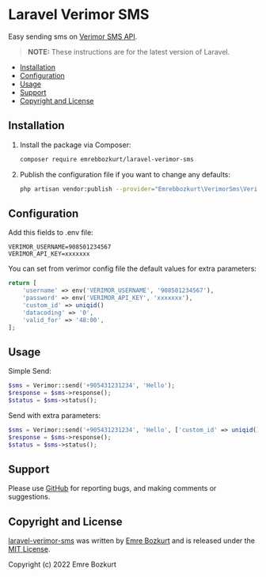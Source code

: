# Laravel Verimor SMS

Easy sending sms on [Verimor SMS API](https://github.com/verimor/SMS-API/).

> **NOTE:** These instructions are for the latest version of Laravel.

* [Installation](#installation)
* [Configuration](#configuration)
* [Usage](#usage)
* [Support](#support)
* [Copyright and License](#copyright-and-license)

## Installation

1. Install the package via Composer:

    ```bash
    composer require emrebbozkurt/laravel-verimor-sms
    ```

2. Publish the configuration file if you want to change any defaults:

    ```bash
    php artisan vendor:publish --provider="Emrebbozkurt\VerimorSms\VerimorServiceProvider"
    ```

## Configuration

Add this fields to .env file:

```
VERIMOR_USERNAME=908501234567
VERIMOR_API_KEY=xxxxxxx
```

You can set from verimor config file the default values for extra parameters:

```php
return [
    'username' => env('VERIMOR_USERNAME', '908501234567'),
    'password' => env('VERIMOR_API_KEY', 'xxxxxxx'),
    'custom_id' => uniqid()
    'datacoding' => '0',
    'valid_for' => '48:00',
];
```

## Usage

Simple Send:

```php
$sms = Verimor::send('+905431231234', 'Hello');
$response = $sms->response();
$status = $sms->status();
```

Send with extra parameters:

```php
$sms = Verimor::send('+905431231234', 'Hello', ['custom_id' => uniqid(), 'datacoding' => '0', 'valid_for' => '48:00']);
$response = $sms->response();
$status = $sms->status();
```

## Support

Please use [GitHub](https://github.com/emrebbozkurt/laravel-verimor-sms) for reporting bugs,
and making comments or suggestions.

## Copyright and License

[laravel-verimor-sms](https://github.com/emrebbozkurt/laravel-verimor-sms)
was written by [Emre Bozkurt](https://emrebbozkurt.github.io) and is released under the
[MIT License](LICENSE.md).

Copyright (c) 2022 Emre Bozkurt

